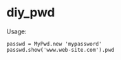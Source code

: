 diy_pwd
=======
Usage:

    passwd = MyPwd.new 'mypassword'
    passwd.show('www.web-site.com').pwd
